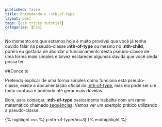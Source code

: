 ```yaml
---
published: false
title: Entendendo o :nth-of-type
layout: post
tags: [css tricks tutorial]
categories: [CSS]
---
```

No momento em que estamos hoje é muito provável que você já tenha ouvido falar
na pseudo-classe **:nth-of-type** ou mesmo no **:nth-child**, porém eu gostaria de
abordar o funcionamento desta pseudo-classe de uma forma mais simples e talvez esclarecer
algumas dúvida que você ainda possa ter.

##Conceito

Pretendo explicar de uma forma simples como funciona esta pseudo-classe, existe
a documentação oficial do [:nth-of-type](http://www.w3.org/TR/css3-selectors/#nth-of-type-pseudo),
mas ela pode ser um tanto confusa e podendo até gerar mais dúvidas..

Bom, para começar, **:nth-of-type** basicamente trabalha com um ramo matemático
chamado [sequências](http://pt.wikipedia.org/wiki/Sequ%C3%AAncia_matem%C3%A1tica).
Vamos ver um exemplo prático utilizando a pseudo-classe:

{% highlight css %}
p:nth-of-type(5n+3)
{% endhighlight %}

<!-- more -->
